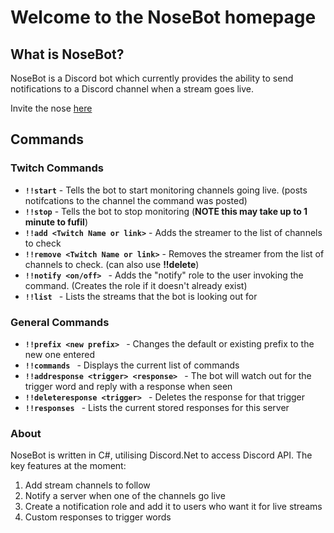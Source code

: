 # Welcome to the NoseBot homepage


## What is NoseBot?

NoseBot is a Discord bot which currently provides the ability to send notifications to a Discord channel when a stream goes live.

Invite the nose [here](https://discordapp.com/oauth2/authorize?client_id=339505551115419648&scope=bot&permissions=268958784)


## Commands

### Twitch Commands ###
- **```!!start```** - Tells the bot to start monitoring channels going live. (posts notifcations to the channel the command was posted)
- **```!!stop```** - Tells the bot to stop monitoring (**NOTE this may take up to 1 minute to fufil**)
- **```!!add <Twitch Name or link>```** - Adds the streamer to the list of channels to check
- **```!!remove <Twitch Name or link>```** - Removes the streamer from the list of channels to check. (can also use **!!delete**)
- **```!!notify <on/off> ```** - Adds the "notify" role to the user invoking the command. (Creates the role if it doesn't already exist)
- **```!!list ```** - Lists the streams that the bot is looking out for

### General Commands ###
- **```!!prefix <new prefix> ```** - Changes the default or existing prefix to the new one entered
- **```!!commands ```** - Displays the current list of commands
- **```!!addresponse <trigger> <response> ```** - The bot will watch out for the trigger word and reply with a response when seen
- **```!!deleteresponse <trigger> ```** - Deletes the response for that trigger
- **```!!responses ```** - Lists the current stored responses for this server


### About
NoseBot is written in C#, utilising Discord.Net to access Discord API.
The key features at the moment:
1. Add stream channels to follow
2. Notify a server when one of the channels go live
3. Create a notification role and add it to users who want it for live streams
4. Custom responses to trigger words

